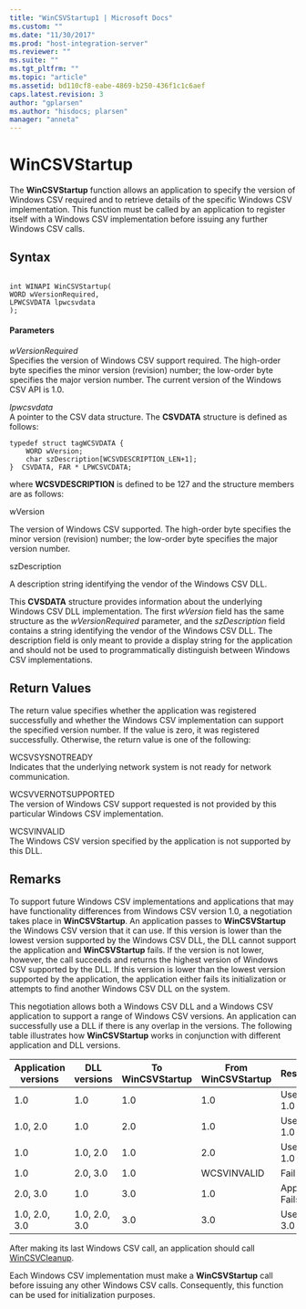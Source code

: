 ```yaml
---
title: "WinCSVStartup1 | Microsoft Docs"
ms.custom: ""
ms.date: "11/30/2017"
ms.prod: "host-integration-server"
ms.reviewer: ""
ms.suite: ""
ms.tgt_pltfrm: ""
ms.topic: "article"
ms.assetid: bd110cf8-eabe-4869-b250-436f1c1c6aef
caps.latest.revision: 3
author: "gplarsen"
ms.author: "hisdocs; plarsen"
manager: "anneta"
---
```

# WinCSVStartup
The **WinCSVStartup** function allows an application to specify the version of Windows CSV required and to retrieve details of the specific Windows CSV implementation. This function must be called by an application to register itself with a Windows CSV implementation before issuing any further Windows CSV calls.  
  
## Syntax  
  
```  
  
int WINAPI WinCSVStartup(   
WORD wVersionRequired,  
LPWCSVDATA lpwcsvdata  
);  
```  
  
#### Parameters  
 *wVersionRequired*  
 Specifies the version of Windows CSV support required. The high-order byte specifies the minor version (revision) number; the low-order byte specifies the major version number. The current version of the Windows CSV API is 1.0.  
  
 *lpwcsvdata*  
 A pointer to the CSV data structure. The **CSVDATA** structure is defined as follows:  
  
```  
typedef struct tagWCSVDATA {  
    WORD wVersion;  
    char szDescription[WCSVDESCRIPTION_LEN+1];  
}  CSVDATA, FAR * LPWCSVCDATA;  
```  
  
 where **WCSVDESCRIPTION** is defined to be 127 and the structure members are as follows:  
  
 wVersion  
  
 The version of Windows CSV supported. The high-order byte specifies the minor version (revision) number; the low-order byte specifies the major version number.  
  
 szDescription  
  
 A description string identifying the vendor of the Windows CSV DLL.  
  
 This **CVSDATA** structure provides information about the underlying Windows CSV DLL implementation. The first *wVersion* field has the same structure as the *wVersionRequired* parameter, and the *szDescription* field contains a string identifying the vendor of the Windows CSV DLL. The description field is only meant to provide a display string for the application and should not be used to programmatically distinguish between Windows CSV implementations.  
  
## Return Values  
 The return value specifies whether the application was registered successfully and whether the Windows CSV implementation can support the specified version number. If the value is zero, it was registered successfully. Otherwise, the return value is one of the following:  
  
 WCSVSYSNOTREADY  
 Indicates that the underlying network system is not ready for network communication.  
  
 WCSVVERNOTSUPPORTED  
 The version of Windows CSV support requested is not provided by this particular Windows CSV implementation.  
  
 WCSVINVALID  
 The Windows CSV version specified by the application is not supported by this DLL.  
  
## Remarks  
 To support future Windows CSV implementations and applications that may have functionality differences from Windows CSV version 1.0, a negotiation takes place in **WinCSVStartup**. An application passes to **WinCSVStartup** the Windows CSV version that it can use. If this version is lower than the lowest version supported by the Windows CSV DLL, the DLL cannot support the application and **WinCSVStartup** fails. If the version is not lower, however, the call succeeds and returns the highest version of Windows CSV supported by the DLL. If this version is lower than the lowest version supported by the application, the application either fails its initialization or attempts to find another Windows CSV DLL on the system.  
  
 This negotiation allows both a Windows CSV DLL and a Windows CSV application to support a range of Windows CSV versions. An application can successfully use a DLL if there is any overlap in the versions. The following table illustrates how **WinCSVStartup** works in conjunction with different application and DLL versions.  
  
|Application versions|DLL versions|To WinCSVStartup|From WinCSVStartup|Result|  
|--------------------------|------------------|----------------------|------------------------|------------|  
|1.0|1.0|1.0|1.0|Use 1.0|  
|1.0, 2.0|1.0|2.0|1.0|Use 1.0|  
|1.0|1.0, 2.0|1.0|2.0|Use 1.0|  
|1.0|2.0, 3.0|1.0|WCSVINVALID|Fail|  
|2.0, 3.0|1.0|3.0|1.0|App Fails|  
|1.0, 2.0, 3.0|1.0, 2.0, 3.0|3.0|3.0|Use 3.0|  
  
 After making its last Windows CSV call, an application should call [WinCSVCleanup](../core/wincsvcleanup1.md).  
  
 Each Windows CSV implementation must make a **WinCSVStartup** call before issuing any other Windows CSV calls. Consequently, this function can be used for initialization purposes.